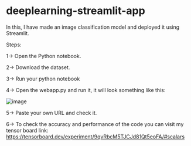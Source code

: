 # deeplearning-streamlit-app
In this, I have made an image classification model and deployed it using Streamlit.

Steps:

1-> Open the Python notebook.

2-> Download the dataset.

3-> Run your python notebook

4-> Open the webapp.py and run it, it will look something like this:

![image](https://user-images.githubusercontent.com/67225894/168523735-15c6065f-7573-4e21-8acf-ebf01aa3f8ca.png)

5-> Paste your own URL and check it.

6-> To check the accuracy and performance of the code you can visit my tensor board link: https://tensorboard.dev/experiment/9qvRbcM5TJCJd81Qt5eoFA/#scalars
